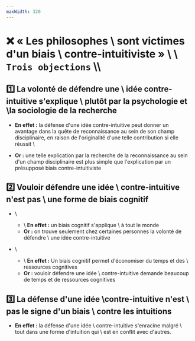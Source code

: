 ```yaml
---
maxWidth: 320
---
```


# :x:  « Les philosophes \\ sont victimes d'un biais \\ contre-intuitiviste » \\ \\ `Trois objections` \\\\

## :one:  La volonté de défendre une \\ idée contre-intuitive s'explique \\ plutôt par la psychologie et \\la sociologie de la recherche

- **En effet :** la défense d'une idée contre-intuitive peut donner un avantage dans la quête de reconnaissance au sein de son champ disciplinaire, en raison de l'originalité d'une telle contribution si elle réussit \\

- **Or :** une telle explication par la recherche de la reconnaissance au sein d'un champ disciplinaire est plus simple que l'explication par un présupposé biais contre-intuitiviste

## :two:  Vouloir défendre une idée \\ contre-intuitive n'est pas \\ une forme de biais cognitif

- \\
	- \\ **En effet :** un biais cognitif s'applique \\ à tout le monde
	- **Or :** on trouve seulement chez certaines personnes la volonté de défendre \\ une idée contre-intuitive

- \\
	- \\ **En effet :** Un biais cognitif permet d'économiser du temps et des \\ ressources cognitives
	- **Or :** vouloir défendre une idée \\ contre-intuitive demande beaucoup de temps et de ressources cognitives

## :three:  La défense d'une idée \\contre-intuitive n'est \\ pas le signe d'un biais \\ contre les intuitions

- **En effet :** la défense d'une idée \\ contre-intuitive s'enracine malgré \\ tout dans une forme d'intuition qui \\ est en conflit avec d'autres.